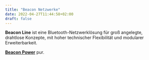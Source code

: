 ```yaml
---
title: "Beacon Netzwerke"
date: 2022-04-27T11:44:58+02:00
draft: false
---
```


__Beacon Line__ ist eine Bluetooth-Netzwerklösung für groß angelegte, drahtlose Konzepte, mit hoher technischer Flexibilität und modularer Erweiterbarkeit. 

__[Beacon Power](http://beacon-line.com/)__ pur.
